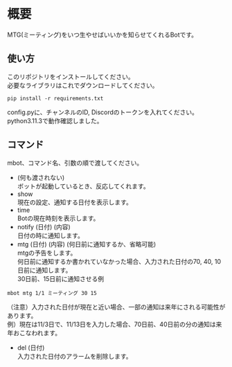 
# 概要

MTG(ミーティング)をいつ生やせばいいかを知らせてくれるBotです。

## 使い方

このリポジトリをインストールしてください。  
必要なライブラリはこれでダウンロードしてください。

```shell
pip install -r requirements.txt
```

config.pyに、チャンネルのID, Discordのトークンを入れてください。
python3.11.3で動作確認しました。

## コマンド

mbot、コマンド名、引数の順で渡してください。

* (何も渡されない)  
ボットが起動しているとき、反応してくれます。
* show  
現在の設定、通知する日付を表示します。
* time  
Botの現在時刻を表示します。  
* notify (日付) (内容)  
日付の時に通知します。
* mtg (日付) (内容) (何日前に通知するか、省略可能)  
mtgの予告をします。  
何日前に通知するか書かれていなかった場合、入力された日付の70, 40, 10日前に通知します。  
30日前、15日前に通知させる例

```text
mbot mtg 1/1 ミーティング 30 15
```

（注意）入力された日付が現在と近い場合、一部の通知は来年にされる可能性があります。  
例）現在は11/3日で、11/13日を入力した場合、70日前、40日前の分の通知は来年おこなわれます。  

* del (日付)  
入力された日付のアラームを削除します。
